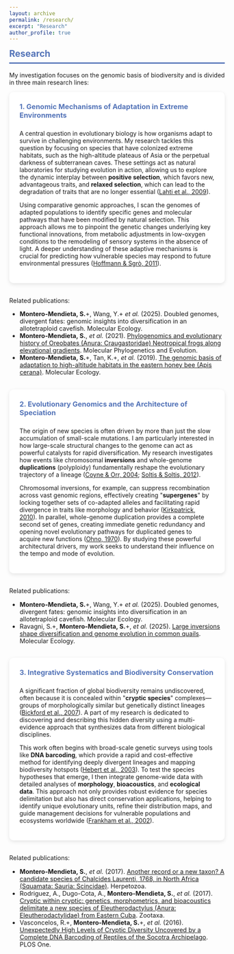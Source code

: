 ```yaml
---
layout: archive
permalink: /research/
excerpt: "Research"
author_profile: true
---
```


<style>
.topic-box {
  background: white;
  border-radius: 10px;
  box-shadow: 0 3px 10px rgba(0,0,0,0.1);
  padding: 1.5rem;
  margin-bottom: 2rem;
}
.topic-box h3 {
  color: #5474B8;
  margin-top: 0;
  padding-bottom: 0.5rem;
}
.small-text {
  font-size: 0.9rem;
}
</style>

<div class="section-card">
  <h2 style="color: #5474B8; border-bottom: 3px solid #5474B8; padding-bottom: 0.5rem; margin-top: 0.5rem;">Research</h2>
  <p>My investigation focuses on the genomic basis of biodiversity and is divided in three main research lines:</p>

  <div class="topic-box">
    <h3>1. Genomic Mechanisms of Adaptation in Extreme Environments</h3>
    <p>A central question in evolutionary biology is how organisms adapt to survive in challenging environments. My research tackles this question by focusing on species that have colonized extreme habitats, such as the high-altitude plateaus of Asia or the perpetual darkness of subterranean caves. These settings act as natural laboratories for studying evolution in action, allowing us to explore the dynamic interplay between <strong>positive selection</strong>, which favors new, advantageous traits, and <strong>relaxed selection</strong>, which can lead to the degradation of traits that are no longer essential (<a href="https://pubmed.ncbi.nlm.nih.gov/19500875/" target="_blank">Lahti et al., 2009</a>).</p>
    <p>Using comparative genomic approaches, I scan the genomes of adapted populations to identify specific genes and molecular pathways that have been modified by natural selection. This approach allows me to pinpoint the genetic changes underlying key functional innovations, from metabolic adjustments in low-oxygen conditions to the remodeling of sensory systems in the absence of light. A deeper understanding of these adaptive mechanisms is crucial for predicting how vulnerable species may respond to future environmental pressures (<a href="https://pubmed.ncbi.nlm.nih.gov/21350480/" target="_blank">Hoffmann & Sgrò, 2011</a>).</p>
</div>
    <div class="small-text">
    <p>Related publications:</p>
    <ul>
      <li><strong>Montero-Mendieta, S.</strong>+, Wang, Y.+ <i>et al.</i> (2025). Doubled genomes, divergent fates: genomic insights into diversification in an allotetraploid cavefish. Molecular Ecology.</li>
      <li><strong>Montero-Mendieta, S.</strong>, <i>et al.</i> (2021). <a href="https://doi.org/10.1016/j.ympev.2021.107167" target="_blank">Phylogenomics and evolutionary history of Oreobates (Anura: Craugastoridae) Neotropical frogs along elevational gradients</a>. Molecular Phylogenetics and Evolution.</li>
      <li><b>Montero-Mendieta, S.</b>+, Tan, K.+, <i>et al.</i> (2019). <a href="https://onlinelibrary.wiley.com/doi/10.1111/mec.14986" target="_blank">The genomic basis of adaptation to high-altitude habitats in the eastern honey bee (Apis cerana)</a>. Molecular Ecology.</li>
    </ul>
    </div>

  <br>

  <div class="topic-box">
    <h3>2. Evolutionary Genomics and the Architecture of Speciation</h3>
    <p>The origin of new species is often driven by more than just the slow accumulation of small-scale mutations. I am particularly interested in how large-scale structural changes to the genome can act as powerful catalysts for rapid diversification. My research investigates how events like chromosomal <strong>inversions</strong> and whole-genome <strong>duplications</strong> (polyploidy) fundamentally reshape the evolutionary trajectory of a lineage (<a href="https://global.oup.com/academic/product/speciation-9780878930890?cc=hk&lang=en&" target="_blank">Coyne & Orr, 2004</a>; <a href="https://link.springer.com/book/10.1007/978-3-642-31442-1" target="_blank">Soltis & Soltis, 2012</a>).</p>
    <p>Chromosomal inversions, for example, can suppress recombination across vast genomic regions, effectively creating "<strong>supergenes</strong>" by locking together sets of co-adapted alleles and facilitating rapid divergence in traits like morphology and behavior (<a href="https://pubmed.ncbi.nlm.nih.gov/20927412/" target="_blank">Kirkpatrick, 2010</a>). In parallel, whole-genome duplication provides a complete second set of genes, creating immediate genetic redundancy and opening novel evolutionary pathways for duplicated genes to acquire new functions (<a href="https://link.springer.com/book/10.1007/978-3-642-86659-3" target="_blank">Ohno, 1970</a>). By studying these powerful architectural drivers, my work seeks to understand their influence on the tempo and mode of evolution.</p>
</div>
    <div class="small-text">
    <p>Related publications:</p>
    <ul>
      <li><strong>Montero-Mendieta, S.</strong>+, Wang, Y.+ <i>et al.</i> (2025). Doubled genomes, divergent fates: genomic insights into diversification in an allotetraploid cavefish. Molecular Ecology.</li>
      <li>Ravagni, S.+, <strong>Montero-Mendieta, S.</strong>+, <i>et al.</i> (2025). <a href="https://doi.org/10.1111/mec.17740" target="_blank">Large inversions shape diversification and genome evolution in common quails</a>. Molecular Ecology.</li>
    </ul>
    </div>

<br>

  <div class="topic-box">
    <h3>3. Integrative Systematics and Biodiversity Conservation</h3>
    <p>A significant fraction of global biodiversity remains undiscovered, often because it is concealed within "<strong>cryptic species</strong>" complexes—groups of morphologically similar but genetically distinct lineages (<a href="https://pubmed.ncbi.nlm.nih.gov/17129636/" target="_blank">Bickford et al., 2007</a>). A part of my research is dedicated to discovering and describing this hidden diversity using a multi-evidence approach that synthesizes data from different biological disciplines.</p>
    <p>This work often begins with broad-scale genetic surveys using tools like <strong>DNA barcoding</strong>, which provide a rapid and cost-effective method for identifying deeply divergent lineages and mapping biodiversity hotspots (<a href="https://pubmed.ncbi.nlm.nih.gov/12614582/" target="_blank">Hebert et al., 2003</a>). To test the species hypotheses that emerge, I then integrate genome-wide data with detailed analyses of <strong>morphology</strong>, <strong>bioacoustics</strong>, and <strong>ecological data</strong>. This approach not only provides robust evidence for species delimitation but also has direct conservation applications, helping to identify unique evolutionary units, refine their distribution maps, and guide management decisions for vulnerable populations and ecosystems worldwide (<a href="https://www.cambridge.org/highereducation/books/introduction-to-conservation-genetics/696B4E558C93F7FBF9C33D6358EA7425#overview" target="_blank">Frankham et al., 2002</a>).</p>
</div>
  <div class="small-text">
    <p>Related publications:</p>
    <ul>
      <li><strong>Montero-Mendieta, S.</strong>, <i>et al.</i> (2017). <a href="https://www.zobodat.at/publikation_articles.php?id=307038" target="_blank">Another record or a new taxon? A candidate species of Chalcides Laurenti, 1768, in North Africa (Squamata: Sauria: Scincidae)</a>. Herpetozoa.</li>
      <li>Rodriguez, A., Dugo-Cota, A., <strong>Montero-Mendieta, S.</strong>, <i>et al.</i> (2017). <a href="https://doi.org/10.11646/zootaxa.4221.5.1" target="_blank">Cryptic within cryptic: genetics, morphometrics, and bioacoustics delimitate a new species of Eleutherodactylus (Anura: Eleutherodactylidae) from Eastern Cuba</a>. Zootaxa.</li>
      <li>Vasconcelos, R.+, <strong>Montero-Mendieta, S.</strong>+, <i>et al.</i> (2016). <a href="https://doi.org/10.1371/journal.pone.0149985" target="_blank">Unexpectedly High Levels of Cryptic Diversity Uncovered by a Complete DNA Barcoding of Reptiles of the Socotra Archipelago</a>. PLOS One.</li>
    </ul>
  </div>
  
</div>

